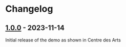 # Changelog

## [1.0.0] - 2023-11-14

Initial release of the demo as shown in Centre des Arts

[1.0.0]: https://github.com/jrl-umi3218/mc_rtc/releases/tag/v1.0.0

